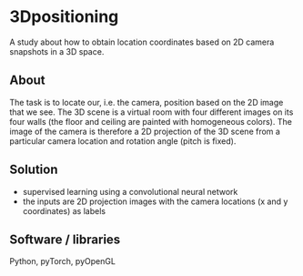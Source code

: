 # 3Dpositioning

A study about how to obtain location coordinates based on 2D camera snapshots in a 3D space.

## About

The task is to locate our, i.e. the camera, position based on the 2D image that we see. The 3D scene is a virtual room with four different images on its four walls (the floor and ceiling are painted with homogeneous colors). The image of the camera is therefore a 2D projection of the 3D scene from a particular camera location and rotation angle (pitch is fixed).

## Solution

- supervised learning using a convolutional neural network 
- the inputs are 2D projection images with the camera locations (x and y coordinates) as labels 

## Software / libraries
Python, pyTorch, pyOpenGL
